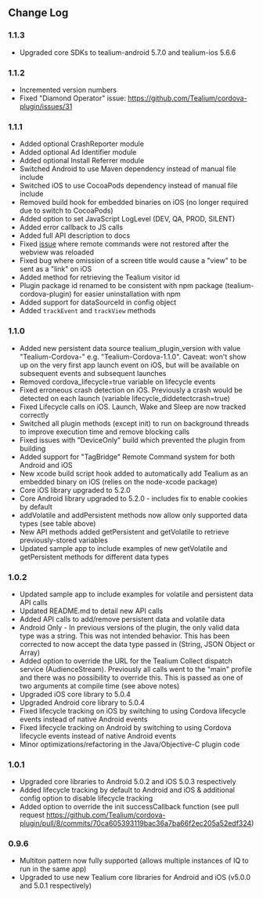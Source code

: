 ## Change Log

### 1.1.3
- Upgraded core SDKs to tealium-android 5.7.0 and tealium-ios 5.6.6

### 1.1.2
- Incremented version numbers
- Fixed "Diamond Operator" issue: https://github.com/Tealium/cordova-plugin/issues/31

### 1.1.1
- Added optional CrashReporter module
- Added optional Ad Identifier module
- Added optional Install Referrer module
- Switched Android to use Maven dependency instead of manual file include
- Switched iOS to use CocoaPods dependency instead of manual file include
- Removed build hook for embedded binaries on iOS (no longer required due to switch to CocoaPods)
- Added option to set JavaScript LogLevel (DEV, QA, PROD, SILENT)
- Added error callback to JS calls
- Added full API description to docs
- Fixed [issue](https://github.com/Tealium/cordova-plugin/issues/27) where remote commands were not restored after the webview was reloaded
- Fixed bug where omission of a screen title would cause a "view" to be sent as a "link" on iOS
- Added method for retrieving the Tealium visitor id
- Plugin package id renamed to be consistent with npm package (tealium-cordova-plugin) for easier uninstallation with npm
- Added support for dataSourceId in config object
- Added `trackEvent` and `trackView` methods

### 1.1.0
- Added new persistent data source tealium_plugin_version with value "Tealium-Cordova-" e.g. "Tealium-Cordova-1.1.0". Caveat: won't show up on the very first app launch event on iOS, but will be available on subsequent events and subsequent launches
- Removed cordova_lifecycle=true variable on lifecycle events
- Fixed erroneous crash detection on iOS. Previously a crash would be detected on each launch (variable lifecycle_diddetectcrash=true)
- Fixed Lifecycle calls on iOS. Launch, Wake and Sleep are now tracked correctly
- Switched all plugin methods (except init) to run on background threads to improve execution time and remove blocking calls
- Fixed issues with "DeviceOnly" build which prevented the plugin from building
- Added support for "TagBridge" Remote Command system for both Android and iOS
- New xcode build script hook added to automatically add Tealium as an embedded binary on iOS (relies on the node-xcode package)
- Core iOS library upgraded to 5.2.0
- Core Android library upgraded to 5.2.0 - includes fix to enable cookies by default
- addVolatile and addPersistent methods now allow only supported data types (see table above)
- New API methods added getPersistent and getVolatile to retrieve previously-stored variables
- Updated sample app to include examples of new getVolatile and getPersistent methods for different data types

### 1.0.2
-  Updated sample app to include examples for volatile and persistent data API calls
-  Updated README.md to detail new API calls
-  Added API calls to add/remove persistent data and volatile data
-  Android Only - In previous versions of the plugin, the only valid data type was a string. This was not intended behavior. This has been corrected to now accept the data type passed in (String, JSON Object or Array)
-  Added option to override the URL for the Tealium Collect dispatch service (AudienceStream). Previously all calls went to the "main" profile and there was no possibility to override this. This is passed as one of two arguments at compile time (see above notes)
-  Upgraded iOS core library to 5.0.4
-  Upgraded Android core library to 5.0.4
-  Fixed lifecycle tracking on iOS by switching to using Cordova lifecycle events instead of native Android events
-  Fixed lifecycle tracking on Android by switching to using Cordova lifecycle events instead of native Android events
-  Minor optimizations/refactoring in the Java/Objective-C plugin code

### 1.0.1
-  Upgraded core libraries to Android 5.0.2 and iOS 5.0.3 respectively
-  Added lifecycle tracking by default to Android and iOS & additional config option to disable lifecycle tracking
-  Added option to override the init successCallback function (see pull request https://github.com/Tealium/cordova-plugin/pull/8/commits/70ca605393119bac36a7ba66f2ec205a52edf324)

### 0.9.6
-  Multiton pattern now fully supported (allows multiple instances of IQ to run in the same app)
-  Upgraded to use new Tealium core libraries for Android and iOS (v5.0.0 and 5.0.1 respectively)
